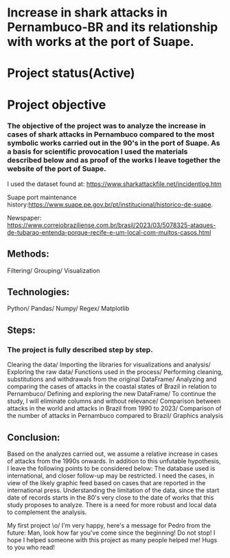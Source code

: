 # Increase in shark attacks in Pernambuco-BR and its relationship with works at the port of Suape.
# Project status(Active)

# Project objective
### The objective of the project was to analyze the increase in cases of shark attacks in Pernambuco compared to the most symbolic works carried out in the 90's in the port of Suape. As a basis for scientific provocation I used the materials described below and as proof of the works I leave together the website of the port of Suape. 
I used the dataset found at: https://www.sharkattackfile.net/incidentlog.htm 

Suape port maintenance history:https://www.suape.pe.gov.br/pt/institucional/historico-de-suape.

Newspaper: https://www.correiobraziliense.com.br/brasil/2023/03/5078325-ataques-de-tubarao-entenda-porque-recife-e-um-local-com-muitos-casos.html

## Methods:
Filtering/
Grouping/
Visualization

## Technologies:
Python/
Pandas/
Numpy/
Regex/
Matplotlib

## Steps:
### The project is fully described step by step.
Clearing the data/
Importing the libraries for visualizations and analysis/
Exploring the raw data/
Functions used in the process/
Performing cleaning, substitutions and withdrawals from the original DataFrame/
Analyzing and comparing the cases of attacks in the coastal states of Brazil in relation to Pernambuco/
Defining and exploring the new DataFrame/
To continue the study, I will eliminate columns and without relevance/
Comparison between attacks in the world and attacks in Brazil from 1990 to 2023/
Comparison of the number of attacks in Pernambuco compared to Brazil/
Graphics analysis

## Conclusion:
Based on the analyzes carried out, we assume a relative increase in cases of attacks from the 1990s onwards. In addition to this unfutable hypothesis, I leave the following points to be considered below: The database used is international, and closer follow-up may be restricted. I need the cases, in view of the likely graphic feed based on cases that are reported in the international press. Understanding the limitation of the data, since the start date of records starts in the 80's very close to the date of works that this study proposes to analyze. There is a need for more robust and local data to complement the analysis.

My first project \o/ I'm very happy, here's a message for Pedro from the future: Man, look how far you've come since the beginning! Do not stop!
I hope I helped someone with this project as many people helped me! Hugs to you who read!
